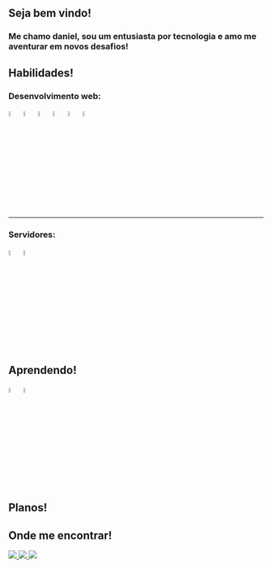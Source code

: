 <link rel="stylesheet" href="https://cdn.jsdelivr.net/gh/devicons/devicon@v2.15.1/devicon.min.css">


<div>
    <h2> Seja bem vindo! </h2>
    <h3> Me chamo daniel, sou um entusiasta por tecnologia e amo me aventurar em novos desafios! </h3>
</div>

<div>
    <h2> Habilidades! </h2>
    <h3>  Desenvolvimento web:  </h3>
    <div style="display: flex, flex-direction: row">   
       <img width="5%" src="https://cdn.jsdelivr.net/gh/devicons/devicon/icons/codeigniter/codeigniter-plain-wordmark.svg" />    
       <img width="5%" src="https://cdn.jsdelivr.net/gh/devicons/devicon/icons/csharp/csharp-original.svg" /> 
       <img width="5%" src="https://cdn.jsdelivr.net/gh/devicons/devicon/icons/css3/css3-original.svg" />
       <img width="5%" src="https://cdn.jsdelivr.net/gh/devicons/devicon/icons/html5/html5-original.svg" />
       <img width="5%" src="https://cdn.jsdelivr.net/gh/devicons/devicon/icons/javascript/javascript-original.svg" />
       <img width="5%" src="https://cdn.jsdelivr.net/gh/devicons/devicon/icons/laravel/laravel-plain-wordmark.svg" />
    </div>  
    <hr />
    <h3>  Servidores:  </h3>
    <div style="display: flex, flex-direction: row">
        <img width="5%"  src="https://cdn.jsdelivr.net/gh/devicons/devicon/icons/bash/bash-original.svg" />
        <img width="5%" src="https://cdn.jsdelivr.net/gh/devicons/devicon/icons/debian/debian-plain-wordmark.svg" />        
    </div>    
</div>

<div>
  <h2> Aprendendo! </h2>
  <div style="display: flex, flex-direction: row">
    <img width="5%" src="https://cdn.jsdelivr.net/gh/devicons/devicon/icons/django/django-plain.svg" />    
    <img width="5%" src="https://cdn.jsdelivr.net/gh/devicons/devicon/icons/figma/figma-original.svg" />          
  </div>    
</div>

<div>
  <h2> Planos! </h2>
</div>

<div>
  <h2> Onde me encontrar! </h2>
  <a 
    href="https://instagram.com/seu-usuário-instagram-aqui" 
    target="_blank">
    <img 
    loading="lazy" 
    src="https://img.shields.io/badge/-Instagram-%23E4405F?style=for-the-badge&logo=instagram&logoColor=white" 
    target="_blank">
  </a>
  <a 
    href = "mailto:contato@seu-usuário-aqui">
    <img 
    loading="lazy" 
    src="https://img.shields.io/badge/Gmail-D14836?style=for-the-badge&logo=gmail&logoColor=white" 
    target="_blank">
  </a>
  <a 
    href="https://www.linkedin.com/in/seu-usuário-linkedln-aqui" 
    target="_blank">
    <img loading="lazy" src="https://img.shields.io/badge/-LinkedIn-%230077B5?style=for-the-badge&logo=linkedin&logoColor=white" target="_blank">
  </a>
</div>

<!--
**DanielManfrini/DanielManfrini** is a ✨ _special_ ✨ repository because its `README.md` (this file) appears on your GitHub profile.
-->
